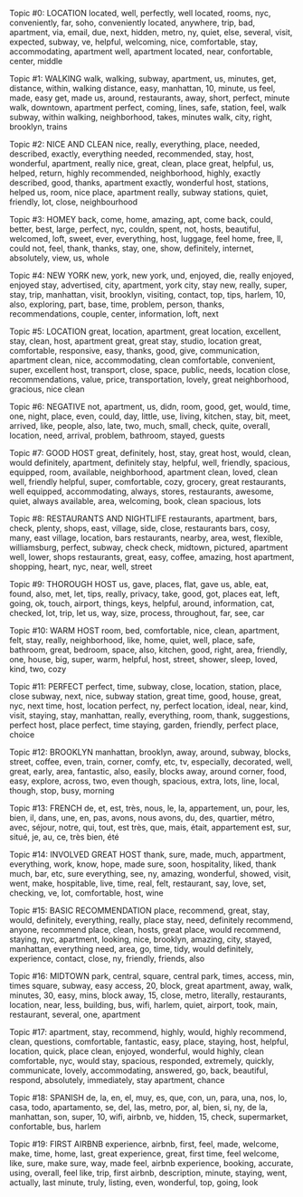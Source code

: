 Topic #0: LOCATION
located, well, perfectly, well located, rooms, nyc, conveniently, far, soho, conveniently located, anywhere, trip, bad, apartment, via, email, due, next, hidden, metro, ny, quiet, else, several, visit, expected, subway, ve, helpful, welcoming, nice, comfortable, stay, accommodating, apartment well, apartment located, near, confortable, center, middle

Topic #1: WALKING
walk, walking, subway, apartment, us, minutes, get, distance, within, walking distance, easy, manhattan, 10, minute, us feel, made, easy get, made us, around, restaurants, away, short, perfect, minute walk, downtown, apartment perfect, coming, lines, safe, station, feel, walk subway, within walking, neighborhood, takes, minutes walk, city, right, brooklyn, trains

Topic #2: NICE AND CLEAN
nice, really, everything, place, needed, described, exactly, everything needed, recommended, stay, host, wonderful, apartment, really nice, great, clean, place great, helpful, us, helped, return, highly recommended, neighborhood, highly, exactly described, good, thanks, apartment exactly, wonderful host, stations, helped us, room, nice place, apartment really, subway stations, quiet, friendly, lot, close, neighbourhood

Topic #3: HOMEY
back, come, home, amazing, apt, come back, could, better, best, large, perfect, nyc, couldn, spent, not, hosts, beautiful, welcomed, loft, sweet, ever, everything, host, luggage, feel home, free, ll, could not, feel, thank, thanks, stay, one, show, definitely, internet, absolutely, view, us, whole

Topic #4: NEW YORK
new, york, new york, und, enjoyed, die, really enjoyed, enjoyed stay, advertised, city, apartment, york city, stay new, really, super, stay, trip, manhattan, visit, brooklyn, visiting, contact, top, tips, harlem, 10, also, exploring, part, base, time, problem, person, thanks, recommendations, couple, center, information, loft, next

Topic #5: LOCATION
great, location, apartment, great location, excellent, stay, clean, host, apartment great, great stay, studio, location great, comfortable, responsive, easy, thanks, good, give, communication, apartment clean, nice, accommodating, clean comfortable, convenient, super, excellent host, transport, close, space, public, needs, location close, recommendations, value, price, transportation, lovely, great neighborhood, gracious, nice clean

Topic #6: NEGATIVE
not, apartment, us, didn, room, good, get, would, time, one, night, place, even, could, day, little, use, living, kitchen, stay, bit, meet, arrived, like, people, also, late, two, much, small, check, quite, overall, location, need, arrival, problem, bathroom, stayed, guests

Topic #7: GOOD HOST
great, definitely, host, stay, great host, would, clean, would definitely, apartment, definitely stay, helpful, well, friendly, spacious, equipped, room, available, neighborhood, apartment clean, loved, clean well, friendly helpful, super, comfortable, cozy, grocery, great restaurants, well equipped, accommodating, always, stores, restaurants, awesome, quiet, always available, area, welcoming, book, clean spacious, lots

Topic #8: RESTAURANTS AND NIGHTLIFE
restaurants, apartment, bars, check, plenty, shops, east, village, side, close, restaurants bars, cosy, many, east village, location, bars restaurants, nearby, area, west, flexible, williamsburg, perfect, subway, check check, midtown, pictured, apartment well, lower, shops restaurants, great, easy, coffee, amazing, host apartment, shopping, heart, nyc, near, well, street

Topic #9: THOROUGH HOST
us, gave, places, flat, gave us, able, eat, found, also, met, let, tips, really, privacy, take, good, got, places eat, left, going, ok, touch, airport, things, keys, helpful, around, information, cat, checked, lot, trip, let us, way, size, process, throughout, far, see, car

Topic #10: WARM HOST
room, bed, comfortable, nice, clean, apartment, felt, stay, really, neighborhood, like, home, quiet, well, place, safe, bathroom, great, bedroom, space, also, kitchen, good, right, area, friendly, one, house, big, super, warm, helpful, host, street, shower, sleep, loved, kind, two, cozy

Topic #11: PERFECT
perfect, time, subway, close, location, station, place, close subway, next, nice, subway station, great time, good, house, great, nyc, next time, host, location perfect, ny, perfect location, ideal, near, kind, visit, staying, stay, manhattan, really, everything, room, thank, suggestions, perfect host, place perfect, time staying, garden, friendly, perfect place, choice

Topic #12: BROOKLYN
manhattan, brooklyn, away, around, subway, blocks, street, coffee, even, train, corner, comfy, etc, tv, especially, decorated, well, great, early, area, fantastic, also, easily, blocks away, around corner, food, easy, explore, across, two, even though, spacious, extra, lots, line, local, though, stop, busy, morning

Topic #13: FRENCH
de, et, est, très, nous, le, la, appartement, un, pour, les, bien, il, dans, une, en, pas, avons, nous avons, du, des, quartier, métro, avec, séjour, notre, qui, tout, est très, que, mais, était, appartement est, sur, situé, je, au, ce, très bien, été

Topic #14: INVOLVED GREAT HOST
thank, sure, made, much, appartment, everything, work, know, hope, made sure, soon, hospitality, liked, thank much, bar, etc, sure everything, see, ny, amazing, wonderful, showed, visit, went, make, hospitable, live, time, real, felt, restaurant, say, love, set, checking, ve, lot, comfortable, host, wine

Topic #15: BASIC RECOMMENDATION
place, recommend, great, stay, would, definitely, everything, really, place stay, need, definitely recommend, anyone, recommend place, clean, hosts, great place, would recommend, staying, nyc, apartment, looking, nice, brooklyn, amazing, city, stayed, manhattan, everything need, area, go, time, tidy, would definitely, experience, contact, close, ny, friendly, friends, also

Topic #16: MIDTOWN
park, central, square, central park, times, access, min, times square, subway, easy access, 20, block, great apartment, away, walk, minutes, 30, easy, mins, block away, 15, close, metro, literally, restaurants, location, near, less, building, bus, wifi, harlem, quiet, airport, took, main, restaurant, several, one, apartment

Topic #17: 
apartment, stay, recommend, highly, would, highly recommend, clean, questions, comfortable, fantastic, easy, place, staying, host, helpful, location, quick, place clean, enjoyed, wonderful, would highly, clean comfortable, nyc, would stay, spacious, responded, extremely, quickly, communicate, lovely, accommodating, answered, go, back, beautiful, respond, absolutely, immediately, stay apartment, chance

Topic #18: SPANISH
de, la, en, el, muy, es, que, con, un, para, una, nos, lo, casa, todo, apartamento, se, del, las, metro, por, al, bien, si, ny, de la, manhattan, son, super, 10, wifi, airbnb, ve, hidden, 15, check, supermarket, confortable, bus, harlem

Topic #19: FIRST AIRBNB
experience, airbnb, first, feel, made, welcome, make, time, home, last, great experience, great, first time, feel welcome, like, sure, make sure, way, made feel, airbnb experience, booking, accurate, using, overall, feel like, trip, first airbnb, description, minute, staying, went, actually, last minute, truly, listing, even, wonderful, top, going, look
